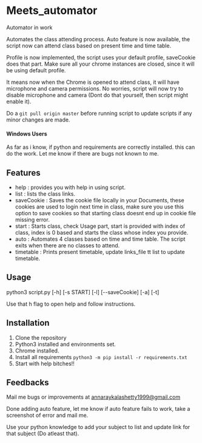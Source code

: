 # Meets_automator
Automator in work

Automates the class attending process. Auto feature is now available, the script now can attend class based on present time and time table.

Profile is now implemented, the script uses your default profile, saveCookie does that part. Make sure all your chrome instances are closed, since it will be using default profile.

It means now when the Chrome is opened to attend class, it will have microphone and camera permissions. No worries, script will now try to disable microphone and camera (Dont do that yourself, then script might enable it).

Do a `git pull origin master` before running script to update scripts if any minor changes are made.  

#### Windows Users
As far as i know, if python and requirements are correctly installed. this can do the work. Let me know if there are bugs not known to me. 


## Features
* help : provides you with help in using script.
* list : lists the class links.
* saveCookie : Saves the cookie file locally in your Documents, these cookies are used to login next time in class, make sure you use this option to save cookies so that starting class doesnt end up in cookie file missing error.
* start : Starts class, check Usage part, start is provided with index of class, index is 0 based and starts the class whose index you provide.
* auto : Automates 4 classes based on time and time table. The script exits when there are no classes to attend.
* timetable : Prints present timetable, update links_file tt list to update timetable.

## Usage 
python3 script.py [-h] [-s START] [-l] [--saveCookie] [-a] [-t]

Use that h flag to open help and follow instructions.

## Installation
1. Clone the repository
2. Python3 installed and environments set.
3. Chrome installed.
4. Install all requirements
   `python3 -m pip install -r requirements.txt`
5. Start with help bitches!!

## Feedbacks
Mail me bugs or improvements at annaraykalashetty1999@gmail.com 

Done adding auto feature, let me know if auto feature fails to work, take a screenshot of error and mail me.

Use your python knowledge to add your subject to list and update link for that subject (Do atleast that).
